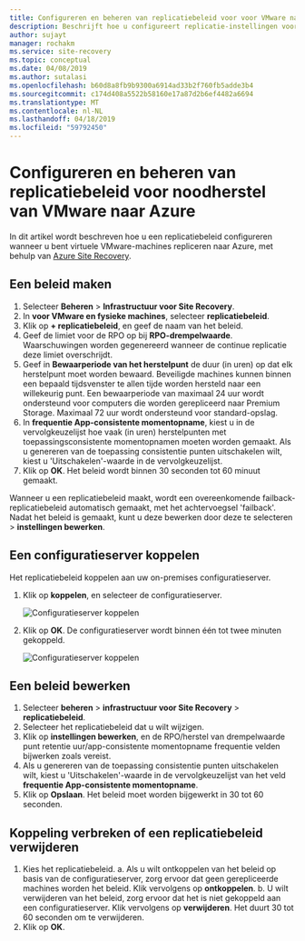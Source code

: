 ```yaml
---
title: Configureren en beheren van replicatiebeleid voor voor VMware naar Azure met Azure Site Recovery een noodgeval | Microsoft Docs
description: Beschrijft hoe u configureert replicatie-instellingen voor noodherstel van VMware naar Azure met Azure Site Recovery.
author: sujayt
manager: rochakm
ms.service: site-recovery
ms.topic: conceptual
ms.date: 04/08/2019
ms.author: sutalasi
ms.openlocfilehash: b60d8a8fb9b9300a6914ad33b2f760fb5adde3b4
ms.sourcegitcommit: c174d408a5522b58160e17a87d2b6ef4482a6694
ms.translationtype: MT
ms.contentlocale: nl-NL
ms.lasthandoff: 04/18/2019
ms.locfileid: "59792450"
---
```

# <a name="configure-and-manage-replication-policies-for-vmware-disaster-recovery-to-azure"></a>Configureren en beheren van replicatiebeleid voor noodherstel van VMware naar Azure
In dit artikel wordt beschreven hoe u een replicatiebeleid configureren wanneer u bent virtuele VMware-machines repliceren naar Azure, met behulp van [Azure Site Recovery](site-recovery-overview.md).

## <a name="create-a-policy"></a>Een beleid maken

1. Selecteer **Beheren** > **Infrastructuur voor Site Recovery**.
2. In **voor VMware en fysieke machines**, selecteer **replicatiebeleid**.
3. Klik op **+ replicatiebeleid**, en geef de naam van het beleid.
4. Geef de limiet voor de RPO op bij **RPO-drempelwaarde**. Waarschuwingen worden gegenereerd wanneer de continue replicatie deze limiet overschrijdt.
5. Geef in **Bewaarperiode van het herstelpunt** de duur (in uren) op dat elk herstelpunt moet worden bewaard. Beveiligde machines kunnen binnen een bepaald tijdsvenster te allen tijde worden hersteld naar een willekeurig punt. Een bewaarperiode van maximaal 24 uur wordt ondersteund voor computers die worden gerepliceerd naar Premium Storage. Maximaal 72 uur wordt ondersteund voor standard-opslag.
6. In **frequentie App-consistente momentopname**, kiest u in de vervolgkeuzelijst hoe vaak (in uren) herstelpunten met toepassingsconsistente momentopnamen moeten worden gemaakt. Als u genereren van de toepassing consistentie punten uitschakelen wilt, kiest u 'Uitschakelen'-waarde in de vervolgkeuzelijst.
7. Klik op **OK**. Het beleid wordt binnen 30 seconden tot 60 minuut gemaakt.

Wanneer u een replicatiebeleid maakt, wordt een overeenkomende failback-replicatiebeleid automatisch gemaakt, met het achtervoegsel 'failback'. Nadat het beleid is gemaakt, kunt u deze bewerken door deze te selecteren > **instellingen bewerken**.

## <a name="associate-a-configuration-server"></a>Een configuratieserver koppelen

Het replicatiebeleid koppelen aan uw on-premises configuratieserver.

1. Klik op **koppelen**, en selecteer de configuratieserver.

    ![Configuratieserver koppelen](./media/vmware-azure-set-up-replication/associate1.png)
2. Klik op **OK**. De configuratieserver wordt binnen één tot twee minuten gekoppeld.

    ![Configuratieserver koppelen](./media/vmware-azure-set-up-replication/associate2.png)

## <a name="edit-a-policy"></a>Een beleid bewerken

1. Selecteer **beheren** > **infrastructuur voor Site Recovery** > **replicatiebeleid**.
2. Selecteer het replicatiebeleid dat u wilt wijzigen.
3. Klik op **instellingen bewerken**, en de RPO/herstel van drempelwaarde punt retentie uur/app-consistente momentopname frequentie velden bijwerken zoals vereist.
4. Als u genereren van de toepassing consistentie punten uitschakelen wilt, kiest u 'Uitschakelen'-waarde in de vervolgkeuzelijst van het veld **frequentie App-consistente momentopname**.
5. Klik op **Opslaan**. Het beleid moet worden bijgewerkt in 30 tot 60 seconden.

## <a name="disassociate-or-delete-a-replication-policy"></a>Koppeling verbreken of een replicatiebeleid verwijderen

1. Kies het replicatiebeleid.
    a. Als u wilt ontkoppelen van het beleid op basis van de configuratieserver, zorg ervoor dat geen gerepliceerde machines worden het beleid. Klik vervolgens op **ontkoppelen**.
    b. U wilt verwijderen van het beleid, zorg ervoor dat het is niet gekoppeld aan een configuratieserver. Klik vervolgens op **verwijderen**. Het duurt 30 tot 60 seconden om te verwijderen.
2. Klik op **OK**.
